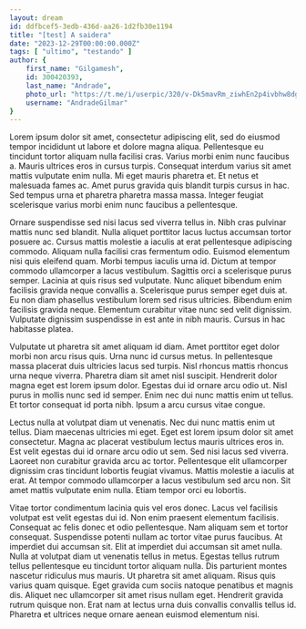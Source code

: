 ```yaml
---
layout: dream
id: ddfbcef5-3edb-436d-aa26-1d2fb30e1194
title: "[test] A saidera"
date: "2023-12-29T00:00:00.000Z"
tags: [ "ultimo", "testando" ]
author: {
    first_name: "Gilgamesh",
    id: 300420393,
    last_name: "Andrade",
    photo_url: "https://t.me/i/userpic/320/v-Dk5mavRm_ziwhEn2p4ivbhw8dgHZhZoiCQcIIZnEU.jpg",
    username: "AndradeGilmar"
}
---
```


Lorem ipsum dolor sit amet, consectetur adipiscing elit, sed do eiusmod tempor incididunt ut labore et dolore magna aliqua. Pellentesque eu tincidunt tortor aliquam nulla facilisi cras. Varius morbi enim nunc faucibus a. Mauris ultrices eros in cursus turpis. Consequat interdum varius sit amet mattis vulputate enim nulla. Mi eget mauris pharetra et. Et netus et malesuada fames ac. Amet purus gravida quis blandit turpis cursus in hac. Sed tempus urna et pharetra pharetra massa massa. Integer feugiat scelerisque varius morbi enim nunc faucibus a pellentesque.

Ornare suspendisse sed nisi lacus sed viverra tellus in. Nibh cras pulvinar mattis nunc sed blandit. Nulla aliquet porttitor lacus luctus accumsan tortor posuere ac. Cursus mattis molestie a iaculis at erat pellentesque adipiscing commodo. Aliquam nulla facilisi cras fermentum odio. Euismod elementum nisi quis eleifend quam. Morbi tempus iaculis urna id. Dictum at tempor commodo ullamcorper a lacus vestibulum. Sagittis orci a scelerisque purus semper. Lacinia at quis risus sed vulputate. Nunc aliquet bibendum enim facilisis gravida neque convallis a. Scelerisque purus semper eget duis at. Eu non diam phasellus vestibulum lorem sed risus ultricies. Bibendum enim facilisis gravida neque. Elementum curabitur vitae nunc sed velit dignissim. Vulputate dignissim suspendisse in est ante in nibh mauris. Cursus in hac habitasse platea.

Vulputate ut pharetra sit amet aliquam id diam. Amet porttitor eget dolor morbi non arcu risus quis. Urna nunc id cursus metus. In pellentesque massa placerat duis ultricies lacus sed turpis. Nisl rhoncus mattis rhoncus urna neque viverra. Pharetra diam sit amet nisl suscipit. Hendrerit dolor magna eget est lorem ipsum dolor. Egestas dui id ornare arcu odio ut. Nisl purus in mollis nunc sed id semper. Enim nec dui nunc mattis enim ut tellus. Et tortor consequat id porta nibh. Ipsum a arcu cursus vitae congue.

Lectus nulla at volutpat diam ut venenatis. Nec dui nunc mattis enim ut tellus. Diam maecenas ultricies mi eget. Eget est lorem ipsum dolor sit amet consectetur. Magna ac placerat vestibulum lectus mauris ultrices eros in. Est velit egestas dui id ornare arcu odio ut sem. Sed nisi lacus sed viverra. Laoreet non curabitur gravida arcu ac tortor. Pellentesque elit ullamcorper dignissim cras tincidunt lobortis feugiat vivamus. Mattis molestie a iaculis at erat. At tempor commodo ullamcorper a lacus vestibulum sed arcu non. Sit amet mattis vulputate enim nulla. Etiam tempor orci eu lobortis.

Vitae tortor condimentum lacinia quis vel eros donec. Lacus vel facilisis volutpat est velit egestas dui id. Non enim praesent elementum facilisis. Consequat ac felis donec et odio pellentesque. Nam aliquam sem et tortor consequat. Suspendisse potenti nullam ac tortor vitae purus faucibus. At imperdiet dui accumsan sit. Elit at imperdiet dui accumsan sit amet nulla. Nulla at volutpat diam ut venenatis tellus in metus. Egestas tellus rutrum tellus pellentesque eu tincidunt tortor aliquam nulla. Dis parturient montes nascetur ridiculus mus mauris. Ut pharetra sit amet aliquam. Risus quis varius quam quisque. Eget gravida cum sociis natoque penatibus et magnis dis. Aliquet nec ullamcorper sit amet risus nullam eget. Hendrerit gravida rutrum quisque non. Erat nam at lectus urna duis convallis convallis tellus id. Pharetra et ultrices neque ornare aenean euismod elementum nisi.